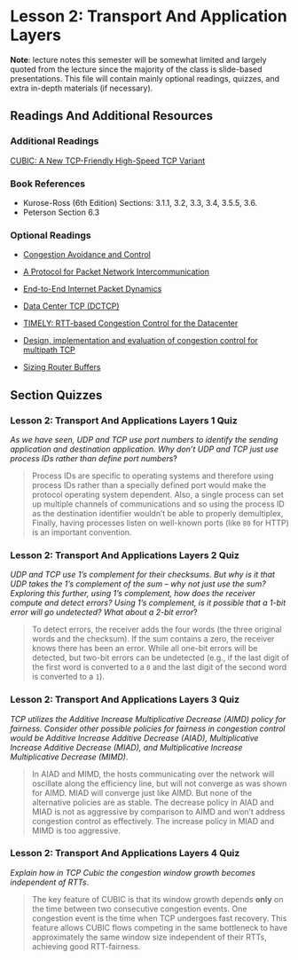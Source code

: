 # Lesson 2: Transport And Application Layers

**Note**: lecture notes this semester will be somewhat limited and largely quoted from the lecture since the majority of the class is slide-based presentations. This file will contain mainly optional readings, quizzes, and extra in-depth materials (if necessary).

## Readings And Additional Resources

### Additional Readings

[CUBIC: A New TCP-Friendly High-Speed TCP Variant](https://www.cs.princeton.edu/courses/archive/fall16/cos561/papers/Cubic08.pdf)

### Book References

- Kurose-Ross (6th Edition) Sections: 3.1.1, 3.2, 3.3, 3.4, 3.5.5, 3.6.
- Peterson Section 6.3

### Optional Readings

- [Congestion Avoidance and Control](https://ee.lbl.gov/papers/congavoid.pdf)

- [A Protocol for Packet Network Intercommunication](https://www.cs.princeton.edu/courses/archive/fall06/cos561/papers/cerf74.pdf)

- [End-to-End Internet Packet Dynamics](https://web.archive.org/web/20171116191315/http://signallake.com/innovation/CerfKahnMay74.pdf)

- [Data Center TCP (DCTCP)](https://people.csail.mit.edu/alizadeh/papers/dctcp-sigcomm10.pdf)

- [TIMELY: RTT-based Congestion Control for the Datacenter](https://conferences.sigcomm.org/sigcomm/2015/pdf/papers/p537.pdf)

- [Design, implementation and evaluation of congestion control for multipath TCP](https://www.usenix.org/legacy/events/nsdi11/tech/full_papers/Wischik.pdf)

- [Sizing Router Buffers](https://web.archive.org/web/20210120232627/http://yuba.stanford.edu/techreports/TR04-HPNG-060800.pdf)

## Section Quizzes

### Lesson 2: Transport And Applications Layers 1 Quiz

_As we have seen, UDP and TCP use port numbers to identify the sending application and destination application. Why don’t UDP and TCP just use process IDs rather than define port numbers_?

> Process IDs are specific to operating systems and therefore using process IDs rather than a specially defined port would make the protocol operating system dependent. Also, a single process can set up multiple channels of communications and so using the process ID as the destination identifier wouldn’t be able to properly demultiplex, Finally, having processes listen on well-known ports (like `80` for HTTP) is an important convention.

### Lesson 2: Transport And Applications Layers 2 Quiz

_UDP and TCP use 1’s complement for their checksums. But why is it that UDP takes the 1’s complement of the sum – why not just use the sum? Exploring this further, using 1’s complement, how does the receiver compute and detect errors? Using 1’s complement, is it possible that a 1-bit error will go undetected? What about a 2-bit error_?

> To detect errors, the receiver adds the four words (the three original words and the checksum). If the sum contains a zero, the receiver knows there has been an error. While all one-bit errors will be detected, but two-bit errors can be undetected (e.g., if the last digit of the first word is converted to a `0` and the last digit of the second word is converted to a `1`).

### Lesson 2: Transport And Applications Layers 3 Quiz

_TCP utilizes the Additive Increase Multiplicative Decrease (AIMD) policy for fairness. Consider other possible policies for fairness in congestion control would be Additive Increase Additive Decrease (AIAD), Multiplicative Increase Additive Decrease (MIAD), and Multiplicative Increase Multiplicative Decrease (MIMD)_.

> In AIAD and MIMD, the hosts communicating over the network will oscillate along the efficiency line, but will not converge as was shown for AIMD. MIAD will converge just like AIMD. But none of the alternative policies are as stable. The decrease policy in AIAD and MIAD is not as aggressive by comparison to AIMD and won’t address congestion control as effectively. The increase policy in MIAD and MIMD is too aggressive.

### Lesson 2: Transport And Applications Layers 4 Quiz

_Explain how in TCP Cubic the congestion window growth becomes independent of RTTs_.

> The key feature of CUBIC is that its window growth depends **only** on the time between two consecutive congestion events. One congestion event is the time when TCP undergoes fast recovery. This feature allows CUBIC flows competing in the same bottleneck to have approximately the same window size independent of their RTTs, achieving good RTT-fairness.
